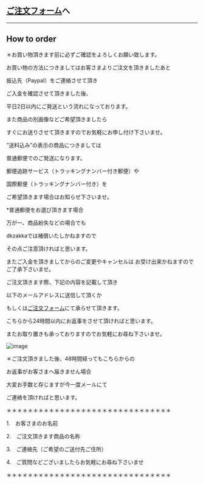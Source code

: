 <link rel="stylesheet" type="text/css" href="/assets/css/styles.css">

## [ご注文フォーム](https://docs.google.com/spreadsheet/viewform?formkey=dFludjUwN21YMFd3TkJiRGdvOUoxQVE6MQ#gid=0)へ

---

## How to order
 
＊お買い物頂きます前に必ずご確認をよろしくお願い致します。

お買い物の方法につきましてはお客さまよりご注文を頂きましたあと

振込先（Paypal）をご連絡させて頂き

ご入金を確認させて頂きました後、

平日2日以内にご発送という流れになっております。

また商品の別画像などご希望頂きましたら

すぐにお送りさせて頂きますのでお気軽にお申し付け下さいませ。

”送料込み”の表示の商品につきましては

普通郵便でのご発送になります。

郵便追跡サービス（トラッキングナンバー付き郵便）や

国際郵便（トラッキングナンバー付き）を

ご希望頂きます場合はお知らせ下さいませ。

*普通郵便をお選び頂きます場合

万が一、商品紛失などの場合でも

dkzakkaでは補償いたしかねますので

その点ご注意頂ければと思います。

またご入金を頂きましてからのご変更やキャンセルは
お受け出来かねますのでご了承下さいませ。


ご注文頂きます際、下記の内容を記載して頂き

以下のメールアドレスに送信して頂くか

もしくは[ご注文フォーム](https://docs.google.com/spreadsheet/viewform?formkey=dFludjUwN21YMFd3TkJiRGdvOUoxQVE6MQ#gid=0)にて承らせて頂きます。

こちらから24時間以内にお返事をさせて頂ければと思います。

またお取り置きも承っておりますのでお気軽にお尋ね下さいませ。

![image](https://github.com/dkzakka/dkzakka.github.io/assets/68973947/4485669d-b9d9-4b19-9282-bc594754ab30)

＊ご注文頂きました後、48時間経ってもこちらからの

お返事がお客さまへ届きません場合

大変お手数と存じますが今一度メールにて

ご連絡を頂ければと思います。


＊＊＊＊＊＊＊＊＊＊＊＊＊＊＊＊＊＊＊＊＊＊＊＊＊＊＊＊＊＊＊


1.　お客さまのお名前

2.　ご注文頂きます商品の名称

3.　ご連絡先（ご希望のご送付先ご住所）

4.　ご質問などございましたらお気軽にお尋ね下さいませ
 

＊＊＊＊＊＊＊＊＊＊＊＊＊＊＊＊＊＊＊＊＊＊＊＊＊＊＊＊＊＊＊
